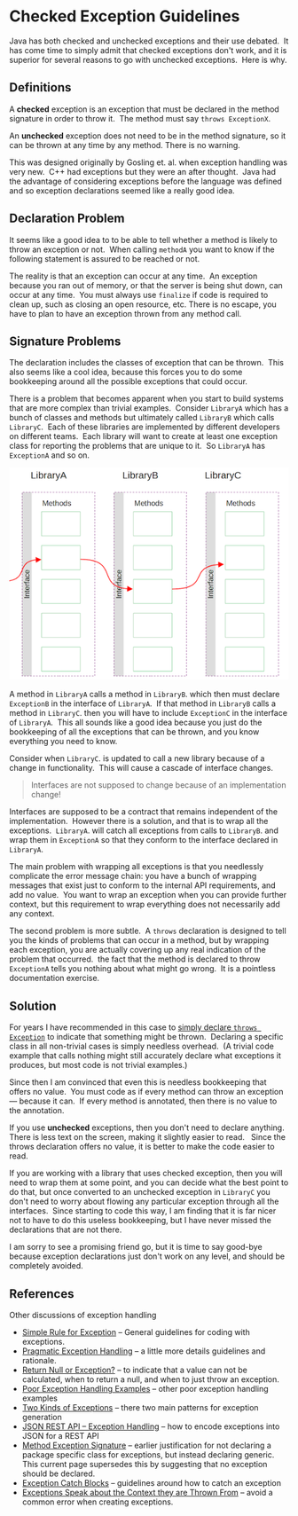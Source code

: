 #  Checked Exception Guidelines

Java has both checked and unchecked exceptions and their use debated.  It has come time to simply admit that checked exceptions don't work, and it is superior for several reasons to go with unchecked exceptions.  Here is why.

## Definitions

A **checked** exception is an exception that must be declared in the method signature in order to throw it.  The method must say `throws ExceptionX`.

An **unchecked** exception does not need to be in the method signature, so it can be thrown at any time by any method.  There is no warning.

This was designed originally by Gosling et. al. when exception handling was very new.  C++ had exceptions but they were an after thought.  Java had the advantage of considering exceptions before the language was defined and so exception declarations seemed like a really good idea.

## Declaration Problem

It seems like a good idea to to be able to tell whether a method is likely to throw an exception or not.  When calling `methodA` you want to know if the following statement is assured to be reached or not.

The reality is that an exception can occur at any time.  An exception because you ran out of memory, or that the server is being shut down, can occur at any time.  You must always use `finalize` if code is required to clean up, such as closing an open resource, etc. There is no escape, you have to plan to have an exception thrown from any method call.

## Signature Problems

The declaration includes the classes of exception that can be thrown.  This also seems like a cool idea, because this forces you to do some bookkeeping around all the possible exceptions that could occur.

There is a problem that becomes apparent when you start to build systems that are more complex than trivial examples.  Consider `LibraryA` which has a bunch of classes and methods but ultimately called `LibraryB` which calls `LibraryC`.  Each of these libraries are implemented by different developers on different teams.  Each library will want to create at least one exception class for reporting the problems that are unique to it.  So `LibraryA` has `ExceptionA` and so on.

![](checked-exceptions-img1.png)

A method in `LibraryA` calls a method in `LibraryB`. which then must declare `ExceptionB` in the interface of `LibraryA`.  If that method in `LibraryB` calls a method in `LibraryC`. then you will have to include `ExceptionC` in the interface of `LibraryA`.  This all sounds like a good idea because you just do the bookkeeping of all the exceptions that can be thrown, and you know everything you need to know.

Consider when `LibraryC`. is updated to call a new library because of a change in functionality.  This will cause a cascade of interface changes.

> Interfaces are not supposed to change because of an implementation change!

Interfaces are supposed to be a contract that remains independent of the implementation.  However there is a solution, and that is to wrap all the exceptions.  `LibraryA`. will catch all exceptions from calls to `LibraryB`. and wrap them in `ExceptionA` so that they conform to the interface declared in `LibraryA`.

The main problem with wrapping all exceptions is that you needlessly complicate the error message chain: you have a bunch of wrapping messages that exist just to conform to the internal API requirements, and add no value.  You want to wrap an exception when you can provide further context, but this requirement to wrap everything does not necessarily add any context.

The second problem is more subtle.  A `throws` declaration is designed to tell you the kinds of problems that can occur in a method, but by wrapping each exception, you are actually covering up any real indication of the problem that occurred.  the fact that the method is declared to throw `ExceptionA` tells you nothing about what might go wrong.  It is a pointless documentation exercise.

## Solution

For years I have recommended in this case to [simply declare `throws Exception`](https://agiletribe.purplehillsbooks.com/2013/04/04/method-exception-signature/) to indicate that something might be thrown.  Declaring a specific class in all non-trivial cases is simply needless overhead.  (A trivial code example that calls nothing might still accurately declare what exceptions it produces, but most code is not trivial examples.)

Since then I am convinced that even this is needless bookkeeping that offers no value.  You must code as if every method can throw an exception — because it can.  If every method is annotated, then there is no value to the annotation.

If you use **unchecked** exceptions, then you don't need to declare anything.  There is less text on the screen, making it slightly easier to read.   Since the throws declaration offers no value, it is better to make the code easier to read.

If you are working with a library that uses checked exception, then you will need to wrap them at some point, and you can decide what the best point to do that, but once converted to an unchecked exception in `LibraryC` you don't need to worry about flowing any particular exception through all the interfaces.  Since starting to code this way, I am finding that it is far nicer not to have to do this useless bookkeeping, but I have never missed the declarations that are not there.

I am sorry to see a promising friend go, but it is time to say good-bye because exception declarations just don't work on any level, and should be completely avoided.

## References

Other discussions of exception handling

*   [Simple Rule for Exception](https://agiletribe.purplehillsbooks.com/2019/01/11/simple-rule-for-exception/) – General guidelines for coding with exceptions.
*   [Pragmatic Exception Handling](https://agiletribe.purplehillsbooks.com/2018/05/01/pragmatic-exception-handling/) – a little more details guidelines and rationale.
*   [Return Null or Exception?](https://agiletribe.purplehillsbooks.com/2019/05/11/return-null-or-exception/) – to indicate that a value can not be calculated, when to return a null, and when to just throw an exception.
*   [Poor Exception Handling Examples](https://agiletribe.purplehillsbooks.com/2019/01/10/poor-exception-handling-examples/) – other poor exception handling examples
*   [Two Kinds of Exceptions](https://agiletribe.purplehillsbooks.com/2016/03/14/two-kinds-of-exceptions/) – there two main patterns for exception generation
*   [JSON REST API – Exception Handling](https://agiletribe.purplehillsbooks.com/2015/09/16/json-rest-api-exception-handling/) – how to encode exceptions into JSON for a REST API
*   [Method Exception Signature](https://agiletribe.purplehillsbooks.com/2013/04/04/method-exception-signature/) – earlier justification for not declaring a package specific class for exceptions, but instead declaring generic.  This current page supersedes this by suggesting that no exception should be declared.
*   [Exception Catch Blocks](https://agiletribe.purplehillsbooks.com/2011/10/01/3-exception-catch-blocks/) – guidelines around how to catch an exception
*   [Exceptions Speak about the Context they are Thrown From](https://agiletribe.purplehillsbooks.com/2013/02/21/exceptions-speak-about-the-context-they-are-thrown-from/) – avoid a common error when creating exceptions.